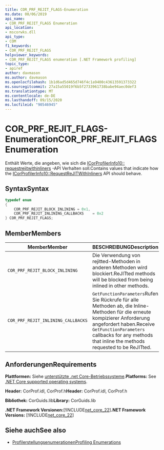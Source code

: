 ```yaml
---
title: COR_PRF_REJIT_FLAGS-Enumeration
ms.date: 08/06/2019
api_name:
- COR_PRF_REJIT_FLAGS Enumeration
api_location:
- mscorwks.dll
api_type:
- COM
f1_keywords:
- COR_PRF_REJIT_FLAGS
helpviewer_keywords:
- COR_PRF_REJIT_FLAGS enumeration [.NET Framework profiling]
topic_type:
- apiref
author: davmason
ms.author: davmason
ms.openlocfilehash: 1b1d6ad5d465d746f4c1a9400c43613591373322
ms.sourcegitcommit: 27a15a55019f6b5f2733961738babe94aec0def3
ms.translationtype: MT
ms.contentlocale: de-DE
ms.lasthandoff: 09/15/2020
ms.locfileid: "90546945"
---
```

# <a name="cor_prf_rejit_flags-enumeration"></a><span data-ttu-id="bad02-102">COR_PRF_REJIT_FLAGS-Enumeration</span><span class="sxs-lookup"><span data-stu-id="bad02-102">COR_PRF_REJIT_FLAGS Enumeration</span></span>
<span data-ttu-id="bad02-103">Enthält Werte, die angeben, wie sich die [ICorProfilerInfo10:: requestrejitwithinliners](icorprofilerinfo10-requestrejitwithinliners-method.md) -API Verhalten soll.</span><span class="sxs-lookup"><span data-stu-id="bad02-103">Contains values that indicate how the [ICorProfilerInfo10::RequestReJITWithInliners](icorprofilerinfo10-requestrejitwithinliners-method.md) API should behave.</span></span>  
  
## <a name="syntax"></a><span data-ttu-id="bad02-104">Syntax</span><span class="sxs-lookup"><span data-stu-id="bad02-104">Syntax</span></span>  
  
```cpp  
typedef enum  
{
    COR_PRF_REJIT_BLOCK_INLINING = 0x1,
    COR_PRF_REJIT_INLINING_CALLBACKS    = 0x2
} COR_PRF_REJIT_FLAGS;  
```  
  
## <a name="members"></a><span data-ttu-id="bad02-105">Member</span><span class="sxs-lookup"><span data-stu-id="bad02-105">Members</span></span>  
  
|<span data-ttu-id="bad02-106">Member</span><span class="sxs-lookup"><span data-stu-id="bad02-106">Member</span></span>|<span data-ttu-id="bad02-107">BESCHREIBUNG</span><span class="sxs-lookup"><span data-stu-id="bad02-107">Description</span></span>|  
|------------|-----------------|  
|`COR_PRF_REJIT_BLOCK_INLINING`| <span data-ttu-id="bad02-108">Die Verwendung von rejitted-Methoden in anderen Methoden wird blockiert.</span><span class="sxs-lookup"><span data-stu-id="bad02-108">ReJITted methods will be blocked from being inlined in other methods.</span></span> |  
|`COR_PRF_REJIT_INLINING_CALLBACKS`| <span data-ttu-id="bad02-109">`GetFunctionParameters`Rufen Sie Rückrufe für alle Methoden ab, die Inline-Methoden für die erneute kompizierer Anforderung angefordert haben.</span><span class="sxs-lookup"><span data-stu-id="bad02-109">Receive `GetFunctionParameters` callbacks for any methods that inline the methods requested to be ReJITted.</span></span> |  

## <a name="requirements"></a><span data-ttu-id="bad02-110">Anforderungen</span><span class="sxs-lookup"><span data-stu-id="bad02-110">Requirements</span></span>  
 <span data-ttu-id="bad02-111">**Plattformen:** Siehe [unterstützte .net Core-Betriebssysteme](../../../core/install/windows.md?pivots=os-windows).</span><span class="sxs-lookup"><span data-stu-id="bad02-111">**Platforms:** See [.NET Core supported operating systems](../../../core/install/windows.md?pivots=os-windows).</span></span>  
  
 <span data-ttu-id="bad02-112">**Header:** CorProf.idl, CorProf.h</span><span class="sxs-lookup"><span data-stu-id="bad02-112">**Header:** CorProf.idl, CorProf.h</span></span>  
  
 <span data-ttu-id="bad02-113">**Bibliothek:** CorGuids.lib</span><span class="sxs-lookup"><span data-stu-id="bad02-113">**Library:** CorGuids.lib</span></span>  
  
 <span data-ttu-id="bad02-114">**.NET Framework Versionen:**[!INCLUDE[net_core_22](../../../../includes/net-core-22-md.md)]</span><span class="sxs-lookup"><span data-stu-id="bad02-114">**.NET Framework Versions:** [!INCLUDE[net_core_22](../../../../includes/net-core-22-md.md)]</span></span>
  
## <a name="see-also"></a><span data-ttu-id="bad02-115">Siehe auch</span><span class="sxs-lookup"><span data-stu-id="bad02-115">See also</span></span>

- [<span data-ttu-id="bad02-116">Profilerstellungsenumerationen</span><span class="sxs-lookup"><span data-stu-id="bad02-116">Profiling Enumerations</span></span>](profiling-enumerations.md)
